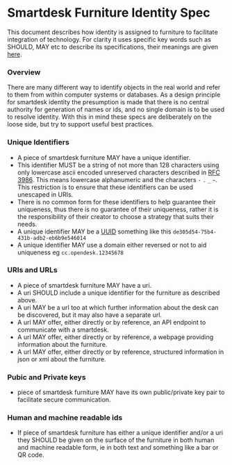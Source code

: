 # Smartdesk Furniture Identity Spec

This document describes how identity is assigned to furniture to facilitate integration of technology. For clarity it uses specific key words such as SHOULD, MAY etc to describe its specifications, their meanings are given [here](key_word_definitions.md).

### Overview

There are many different way to identify objects in the real world and refer to them from within computer systems or databases. As a design principle for smartdesk identity the presumption is made that there is no central authority for generation of names or ids, and no single domain is to be used to resolve identity. With this in mind these specs are deliberately on the loose side, but try to support useful best practices.


### Unique Identifiers

- A piece of smartdesk furniture MAY have a unique identifier. 
- This identifier MUST be a string of not more than 128 characters using only lowercase ascii encoded unreserved characters described in [RFC 3986](http://tools.ietf.org/html/rfc3986#section-2.3). This means lowercase alphanumeric and the characters `-`  `.`  `_`  `~`. This restriction is to ensure that these identifiers can be used unescaped in URIs.
- There is no common form for these identifiers to help guarantee their uniqueness, thus there is no guarantee of their uniqueness, rather it is the responsibility of their creator to choose a strategy that suits their needs.
- A unique identifier MAY be a [UUID](https://en.wikipedia.org/wiki/Universally_unique_identifier) something like this `de305d54-75b4-431b-adb2-eb6b9e546014`
- A unique identifier MAY use a domain either reversed or not to aid uniqueness eg `cc.opendesk.12345678`


### URIs and URLs

- A piece of smartdesk furniture MAY have a uri.
- A uri SHOULD include a unique identifier for the furniture as described above.
- A uri MAY be a url too at which further information about the desk can be discovered, but it may also have a separate url.
- A url MAY offer, either directly or by reference,  an API endpoint to communicate with a smartdesk.
- A url MAY offer, either directly or by reference,  a webpage providing information about the furniture.
- A url MAY offer, either directly or by reference,  structured information in json or xml about the furniture.


### Pubic and Private keys

-  piece of smartdesk furniture MAY have its own public/private key pair to facilitate secure communication.


### Human and machine readable ids

- If piece of smartdesk furniture has either a unique identifier and/or a uri they SHOULD be given on the surface of the furniture in both human and machine readable form, ie in both text and something like a bar or QR code.
